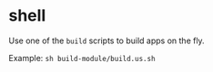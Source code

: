 # shell

Use one of the `build` scripts to build apps on the fly.

Example:
`sh build-module/build.us.sh`
